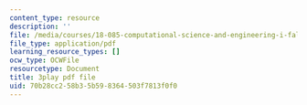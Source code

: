 ```yaml
---
content_type: resource
description: ''
file: /media/courses/18-085-computational-science-and-engineering-i-fall-2008/70b28cc258b35b598364503f7813f0f0_hYaOtW4XY4.pdf
file_type: application/pdf
learning_resource_types: []
ocw_type: OCWFile
resourcetype: Document
title: 3play pdf file
uid: 70b28cc2-58b3-5b59-8364-503f7813f0f0
---
```

